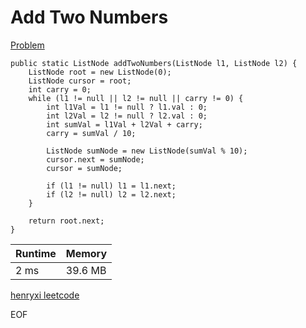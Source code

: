 # Add Two Numbers
[Problem](https://leetcode.com/problems/add-two-numbers/)

```
public static ListNode addTwoNumbers(ListNode l1, ListNode l2) {
    ListNode root = new ListNode(0);
    ListNode cursor = root;
    int carry = 0;
    while (l1 != null || l2 != null || carry != 0) {
        int l1Val = l1 != null ? l1.val : 0;
        int l2Val = l2 != null ? l2.val : 0;
        int sumVal = l1Val + l2Val + carry;
        carry = sumVal / 10;

        ListNode sumNode = new ListNode(sumVal % 10);
        cursor.next = sumNode;
        cursor = sumNode;

        if (l1 != null) l1 = l1.next;
        if (l2 != null) l2 = l2.next;
    }

    return root.next;
}
```

| Runtime       | Memory     | 
| :------------- | :---------- |
| 2 ms | 39.6 MB   |


[henryxi leetcode](http://www.henryxi.com/leetcode)

EOF